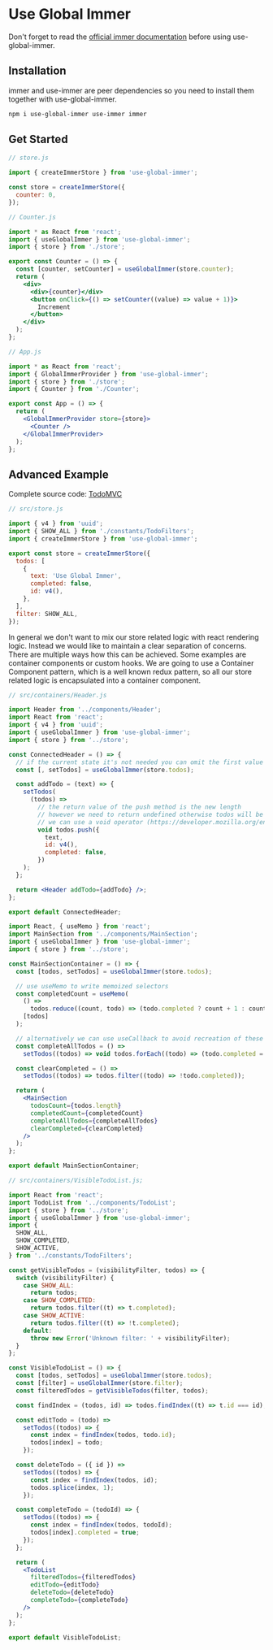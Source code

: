 # Use Global Immer

Don't forget to read the [official immer documentation](https://immerjs.github.io/immer/docs/introduction) before using use-global-immer.

## Installation

immer and use-immer are peer dependencies so you need to install them together with use-global-immer.

```bash
npm i use-global-immer use-immer immer
```

## Get Started

```js
// store.js

import { createImmerStore } from 'use-global-immer';

const store = createImmerStore({
  counter: 0,
});
```

```jsx
// Counter.js

import * as React from 'react';
import { useGlobalImmer } from 'use-global-immer';
import { store } from './store';

export const Counter = () => {
  const [counter, setCounter] = useGlobalImmer(store.counter);
  return (
    <div>
      <div>{counter}</div>
      <button onClick={() => setCounter((value) => value + 1)}>
        Increment
      </button>
    </div>
  );
};
```

```jsx
// App.js

import * as React from 'react';
import { GlobalImmerProvider } from 'use-global-immer';
import { store } from './store';
import { Counter } from './Counter';

export const App = () => {
  return (
    <GlobalImmerProvider store={store}>
      <Counter />
    </GlobalImmerProvider>
  );
};
```

## Advanced Example

Complete source code: [TodoMVC](https://github.com/marianban/use-global-immer/tree/master/examples/todomvc)

```js
// src/store.js

import { v4 } from 'uuid';
import { SHOW_ALL } from './constants/TodoFilters';
import { createImmerStore } from 'use-global-immer';

export const store = createImmerStore({
  todos: [
    {
      text: 'Use Global Immer',
      completed: false,
      id: v4(),
    },
  ],
  filter: SHOW_ALL,
});
```

In general we don't want to mix our store related logic with react rendering logic. Instead we would like to maintain a clear separation of concerns. There are multiple ways how this can be achieved. Some examples are container components or custom hooks. We are going to use a Container Component pattern, which is a well known redux pattern, so all our store related logic is encapsulated into a container component.

```jsx
// src/containers/Header.js

import Header from '../components/Header';
import React from 'react';
import { v4 } from 'uuid';
import { useGlobalImmer } from 'use-global-immer';
import { store } from '../store';

const ConnectedHeader = () => {
  // if the current state it's not needed you can omit the first value
  const [, setTodos] = useGlobalImmer(store.todos);

  const addTodo = (text) => {
    setTodos(
      (todos) =>
        // the return value of the push method is the new length
        // however we need to return undefined otherwise todos will be set to the returned value
        // we can use a void operator (https://developer.mozilla.org/en-US/docs/Web/JavaScript/Reference/Operators/void) operator to write it as an one liner or wrap todos.push into a function body with {}
        void todos.push({
          text,
          id: v4(),
          completed: false,
        })
    );
  };

  return <Header addTodo={addTodo} />;
};

export default ConnectedHeader;
```

```jsx
import React, { useMemo } from 'react';
import MainSection from '../components/MainSection';
import { useGlobalImmer } from 'use-global-immer';
import { store } from '../store';

const MainSectionContainer = () => {
  const [todos, setTodos] = useGlobalImmer(store.todos);

  // use useMemo to write memoized selectors
  const completedCount = useMemo(
    () =>
      todos.reduce((count, todo) => (todo.completed ? count + 1 : count), 0),
    [todos]
  );

  // alternatively we can use useCallback to avoid recreation of these functions on each render (more: https://kentcdodds.com/blog/usememo-and-usecallback)
  const completeAllTodos = () =>
    setTodos((todos) => void todos.forEach((todo) => (todo.completed = true)));

  const clearCompleted = () =>
    setTodos((todos) => todos.filter((todo) => !todo.completed));

  return (
    <MainSection
      todosCount={todos.length}
      completedCount={completedCount}
      completeAllTodos={completeAllTodos}
      clearCompleted={clearCompleted}
    />
  );
};

export default MainSectionContainer;
```

```jsx
// src/containers/VisibleTodoList.js;

import React from 'react';
import TodoList from '../components/TodoList';
import { store } from '../store';
import { useGlobalImmer } from 'use-global-immer';
import {
  SHOW_ALL,
  SHOW_COMPLETED,
  SHOW_ACTIVE,
} from '../constants/TodoFilters';

const getVisibleTodos = (visibilityFilter, todos) => {
  switch (visibilityFilter) {
    case SHOW_ALL:
      return todos;
    case SHOW_COMPLETED:
      return todos.filter((t) => t.completed);
    case SHOW_ACTIVE:
      return todos.filter((t) => !t.completed);
    default:
      throw new Error('Unknown filter: ' + visibilityFilter);
  }
};

const VisibleTodoList = () => {
  const [todos, setTodos] = useGlobalImmer(store.todos);
  const [filter] = useGlobalImmer(store.filter);
  const filteredTodos = getVisibleTodos(filter, todos);

  const findIndex = (todos, id) => todos.findIndex((t) => t.id === id);

  const editTodo = (todo) =>
    setTodos((todos) => {
      const index = findIndex(todos, todo.id);
      todos[index] = todo;
    });

  const deleteTodo = ({ id }) =>
    setTodos((todos) => {
      const index = findIndex(todos, id);
      todos.splice(index, 1);
    });

  const completeTodo = (todoId) => {
    setTodos((todos) => {
      const index = findIndex(todos, todoId);
      todos[index].completed = true;
    });
  };

  return (
    <TodoList
      filteredTodos={filteredTodos}
      editTodo={editTodo}
      deleteTodo={deleteTodo}
      completeTodo={completeTodo}
    />
  );
};

export default VisibleTodoList;
```
